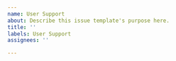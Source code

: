 ```yaml
---
name: User Support
about: Describe this issue template's purpose here.
title: ''
labels: User Support
assignees: ''

---
```



